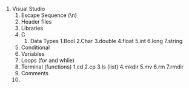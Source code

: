 1. Visual Studio
   1. Escape Sequence (\n)
   2. Header files
   3. Libraries
   4. C
      1. Data Types
          1.Bool
          2.Char
         3.double
         4.float
         5.int
         6.long
         7.string
     2. Conditional
     3. Variables
     4. Loops (for and while)
   6. Terminal (functions)
      1.cd
      2.ср
      3.ls (list)
      4.mkdir
      5.mv
      6.rm
      7.rmdir
   7. Comments
   8. 
         
